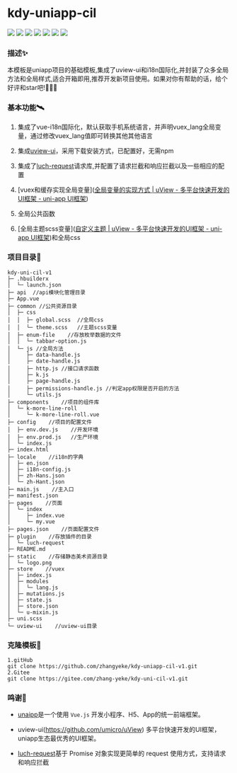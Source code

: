 # **kdy-uniapp-cil**

<div>
<img src="https://raster.shields.io/badge/uniapp-3.6+-2b9939?link=https://uniapp.dcloud.net.cn/">
<img src="https://raster.shields.io/badge/uview-1.8+-4aafff?link=https://v1.uviewui.com/">
<img src="https://raster.shields.io/badge/Vue-2.6+-4fc08d?logo=vue.js&link=https://v2.cn.vuejs.org/">
<img src="https://raster.shields.io/badge/Vuex-3.0+-4fc08d?logo=vue.js&link=https://v3.vuex.vuejs.org/zh/">
<img src="https://raster.shields.io/badge/VueI18n-8.2+-4fc08d?logo=vue.js&link=https://uniapp.dcloud.net.cn/tutorial/i18n.html#vue%E7%95%8C%E9%9D%A2%E5%92%8Cjs%E5%86%85%E5%AE%B9%E7%9A%84%E5%9B%BD%E9%99%85%E5%8C%96">
<img src="https://raster.shields.io/badge/luchRequest-3.0.4-263137?link=https://www.quanzhan.co/luch-request/guide/3.x/">
<img src="https://raster.shields.io/badge/sass-8.0+-cc6699?logo=Sass&link=https://www.sass.hk/">
</div>

### 描述✨

本模板是uniapp项目的基础模板,集成了uview-ui和i18n国际化,并封装了众多全局方法和全局样式,适合开箱即用,推荐开发新项目使用。如果对你有帮助的话，给个好评和star吧!🤞🤞🤞

### 基本功能🛰

1. 集成了vue-i18n国际化，默认获取手机系统语言，并声明vuex_lang全局变量，通过修改vuex_lang值即可转换其他其他语言

2. 集成[uview-ui](https://v1.uviewui.com/)，采用下载安装方式，已配置好，无需npm

3. 集成了[luch-request](https://www.quanzhan.co/luch-request/)请求库,并配置了请求拦截和响应拦截以及一些相应的配置

4. [vuex和缓存实现全局变量]([全局变量的实现方式 | uView - 多平台快速开发的UI框架 - uni-app UI框架](https://v1.uviewui.com/guide/globalVariable.html))

5. 全局公共函数

6. [全局主题scss变量]([自定义主题 | uView - 多平台快速开发的UI框架 - uni-app UI框架](https://v1.uviewui.com/guide/theme.html))和全局css

### 项目目录📁

```
kdy-uni-cil-v1
├─ .hbuilderx
│  └─ launch.json
├─ api  //api模块化管理目录
├─ App.vue
├─ common //公共资源目录
│  ├─ css
│  │  ├─ global.scss  //全局css
│  │  └─ theme.scss   //主题scss变量 
│  ├─ enum-file    //存放枚举数据的文件
│  │  └─ tabbar-option.js
│  └─ js //全局方法
│     ├─ data-handle.js
│     ├─ date-handle.js
│     ├─ http.js //接口请求函数
│     ├─ k.js
│     ├─ page-handle.js
│     ├─ permissions-handle.js //判定app权限是否开启的方法
│     └─ utils.js
├─ components    //项目的组件库
│  └─ k-more-line-roll
│     └─ k-more-line-roll.vue
├─ config    //项目的配置文件
│  ├─ env.dev.js    //开发环境
│  ├─ env.prod.js   //生产环境 
│  └─ index.js
├─ index.html
├─ locale    //i18n的字典
│  ├─ en.json
│  ├─ i18n-config.js
│  ├─ zh-Hans.json
│  └─ zh-Hant.json
├─ main.js    //主入口
├─ manifest.json    
├─ pages    //页面
│  └─ index
│     ├─ index.vue
│     └─ my.vue
├─ pages.json    //页面配置文件
├─ plugin    //存放插件的目录
│  └─ luch-request
├─ README.md    
├─ static    //存储静态美术资源目录
│  └─ logo.png
├─ store    //vuex
│  ├─ index.js
│  ├─ modules
│  │  └─ lang.js
│  ├─ mutations.js
│  ├─ state.js
│  ├─ store.json
│  └─ u-mixin.js   
├─ uni.scss
└─ uview-ui    //uview-ui目录
```

### 克隆模板🦕

```
1.gitHub
git clone https://github.com/zhangyeke/kdy-uniapp-cil-v1.git
2.Gitee
git clone https://gitee.com/zhang-yeke/kdy-uni-cil-v1.git
```

### 鸣谢🌟

- [unaipp](https://github.com/dcloudio/uni-app)是一个使用 `Vue.js` 开发小程序、H5、App的统一前端框架。

- uview-ui(https://github.com/umicro/uView) 多平台快速开发的UI框架，uniapp生态最优秀的UI框架。

- [luch-request](https://github.com/lei-mu/luch-request)基于 Promise 对象实现更简单的 request 使用方式，支持请求和响应拦截
